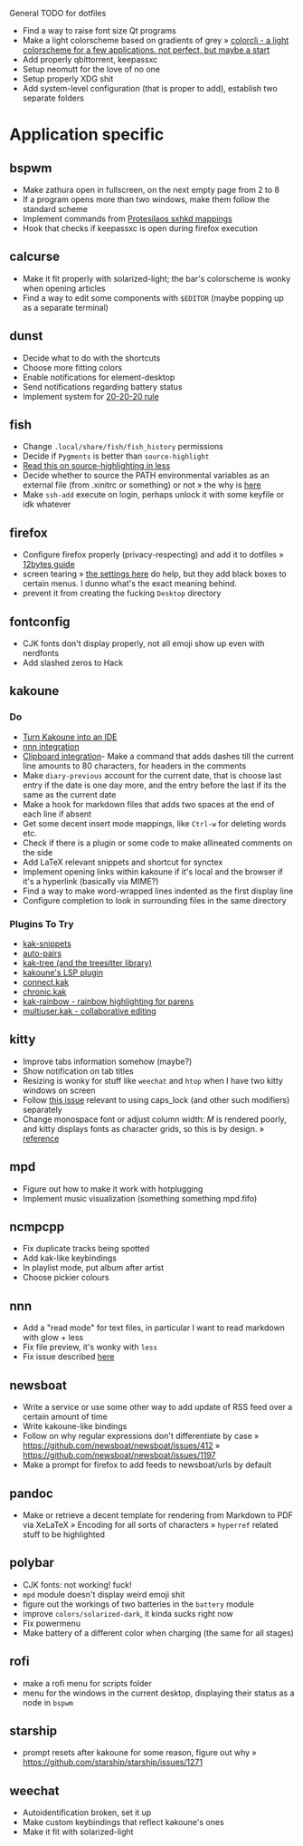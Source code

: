 General TODO for dotfiles
- Find a way to raise font size Qt programs
- Make a light colorscheme based on gradients of grey
	» [colorcli - a light colorscheme for a few applications. not perfect, but maybe a start](https://github.com/jonasjacek/colorcli)
- Add properly qbittorrent, keepassxc
- Setup neomutt for the love of no one
- Setup properly XDG shit
- Add system-level configuration (that is proper to add), establish two separate folders

# Application specific

## bspwm
- Make zathura open in fullscreen, on the next empty page from 2 to 8
- If a program opens more than two windows, make them follow the standard scheme
- Implement commands from [Protesilaos sxhkd mappings](https://gitlab.com/protesilaos/dotfiles/-/tree/v2.2.0/bspwm/.config/sxhkd)
- Hook that checks if keepassxc is open during firefox execution

## calcurse
- Make it fit properly with solarized-light; the bar's colorscheme is wonky when opening articles
- Find a way to edit some components with `$EDITOR` (maybe popping up as a separate terminal)

## dunst
- Decide what to do with the shortcuts
- Choose more fitting colors
- Enable notifications for element-desktop
- Send notifications regarding battery status
- Implement system for [20-20-20 rule](https://www.healthline.com/health/eye-health/20-20-20-rule)

## fish
- Change `.local/share/fish/fish_history` permissions
- Decide if `Pygments` is better than `source-highlight`
- [Read this on source-highlighting in less](https://boredzo.org/blog/archives/2016-08-15/colorized-man-pages-understood-and-customized)
- Decide whether to source the PATH environmental variables as an external file (from .xinitrc or something) or not
	» the why is [here](https://fishshell.com/docs/current/index.html?highlight=fish_variables)
- Make `ssh-add` execute on login, perhaps unlock it with some keyfile or idk whatever

## firefox
- Configure firefox properly (privacy-respecting) and add it to dotfiles
	» [12bytes guide](https://12bytes.org/articles/tech/firefox/firefoxgecko-configuration-guide-for-privacy-and-performance-buffs)
- screen tearing
	» [the settings here](https://www.reddit.com/r/firefox/comments/gmm6ms/playing_youtube_with_video_in_the_background/fr4sqw4/?utm_source=reddit&utm_medium=web2x&context=3http) do help, but they add black boxes to certain menus. I dunno what's the exact meaning behind.
- prevent it from creating the fucking `Desktop` directory

## fontconfig
- CJK fonts don't display properly, not all emoji show up even with nerdfonts
- Add slashed zeros to Hack
 
## kakoune
### Do
- [Turn Kakoune into an IDE](https://discuss.kakoune.com/t/turn-kakoune-into-an-ide/1236-)
- [nnn integration](https://discuss.kakoune.com/t/nnn-integration/1095)
- [Clipboard integration](https://discuss.kakoune.com/t/clipboard-integration-with-registermodified/1150/12)- Make a command that adds dashes till the current line amounts to 80 characters, for headers in the comments
- Make `diary-previous` account for the current date, that is choose last entry if the date is one day more, and the entry before the last if its the same as the current date
- Make a hook for markdown files that adds two spaces at the end of each line if absent
- Get some decent insert mode mappings, like `Ctrl-w` for deleting words etc.
- Check if there is a plugin or some code to make allineated comments on the side
- Add LaTeX relevant snippets and shortcut for synctex
- Implement opening links within kakoune if it's local and the browser if it's a hyperlink (basically via MIME?)
- Find a way to make word-wrapped lines indented as the first display line
- Configure completion to look in surrounding files in the same directory
### Plugins To Try
- [kak-snippets](https://github.com/alexherbo2/snippets.kak)
- [auto-pairs](https://github.com/alexherbo2/auto-pairs.kak)
- [kak-tree (and the treesitter library)](https://github.com/ul/kak-tree)
- [kakoune's LSP plugin](https://github.com/ul/kak-lsp)
- [connect.kak](https://github.com/alexherbo2/connect.kak)
- [chronic.kak](https://github.com/alexherbo2/chronic.kak)
- [kak-rainbow - rainbow highlighting for parens](https://github.com/bodhizafa/kak-rainbow)
- [multiuser.kak - collaborative editing](https://github.com/useredsa/multiuser.kak)

## kitty
- Improve tabs information somehow (maybe?)
- Show notification on tab titles
- Resizing is wonky for stuff like `weechat` and `htop` when I have two kitty windows on screen
- Follow [this issue](https://github.com/kovidgoyal/kitty/issues/1990) relevant to using caps_lock (and other such modifiers) separately
- Change monospace font or adjust column width: *M* is rendered poorly, and kitty displays fonts as character grids, so this is by design.
	» [reference](https://github.com/kovidgoyal/kitty/issues/1960 )
	
## mpd
- Figure out how to make it work with hotplugging
- Implement music visualization (something something mpd.fifo)
 
## ncmpcpp
- Fix duplicate tracks being spotted
- Add kak-like keybindings
- In playlist mode, put album after artist
- Choose pickier colours

## nnn
- Add a "read mode" for text files, in particular I want to read markdown with glow + less
- Fix file preview, it's wonky with `less`
- Fix issue described [here](https://github.com/jarun/nnn/issues/759)

## newsboat
- Write a service or use some other way to add update of RSS feed over a certain amount of time
- Write kakoune-like bindings
- Follow on why regular expressions don't differentiate by case
	» https://github.com/newsboat/newsboat/issues/412
	» https://github.com/newsboat/newsboat/issues/1197
- Make a prompt for firefox to add feeds to newsboat/urls by default
 
## pandoc
- Make or retrieve a decent template for rendering from Markdown to PDF via XeLaTeX
	» Encoding for all sorts of characters 
	» `hyperref` related stuff to be highlighted
 
## polybar
- CJK fonts: not working! fuck!
- `mpd` module doesn't display weird emoji shit
- figure out the workings of two batteries in the `battery` module
- improve `colors/solarized-dark`, it kinda sucks right now
- Fix powermenu
- Make battery of a different color when charging (the same for all stages)

## rofi
- make a rofi menu for scripts folder
- menu for the windows in the current desktop, displaying their status as a node in `bspwm`

## starship
- prompt resets after kakoune for some reason, figure out why
	» https://github.com/starship/starship/issues/1271

<!-- ## sxhkd -->

## weechat
- Autoidentification broken, set it up
- Make custom keybindings that reflect kakoune's ones
- Make it fit with solarized-light
